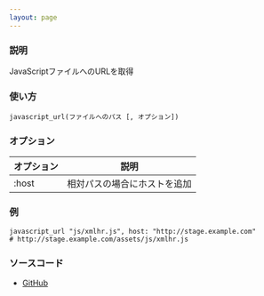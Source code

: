 ```yaml
---
layout: page
---
```

### 説明
JavaScriptファイルへのURLを取得

### 使い方
    javascript_url(ファイルへのパス [, オプション])

### オプション

オプション          | 説明
---------------|----------------
:host          | 相対パスの場合にホストを追加

### 例
    javascript_url "js/xmlhr.js", host: "http://stage.example.com"
    # http://stage.example.com/assets/js/xmlhr.js


### ソースコード
* [GitHub](https://github.com/rails/rails/blob/f33d52c95217212cbacc8d5e44b5a8e3cdc6f5b3/actionview/lib/action_view/helpers/asset_url_helper.rb#L330)